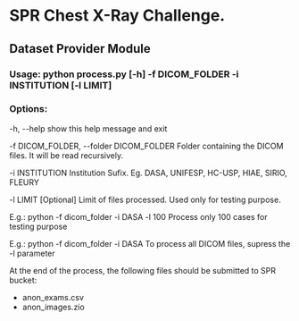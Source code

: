 # SPR Chest X-Ray Challenge. 
## Dataset Provider Module

### Usage: python process.py [-h] -f DICOM_FOLDER -i INSTITUTION [-l LIMIT]

### Options:

-h, --help            show this help message and exit

-f DICOM_FOLDER, --folder DICOM_FOLDER
                        Folder containing the DICOM files. It will be read
                        recursively.

-i INSTITUTION        Institution Sufix. Eg. DASA, UNIFESP, HC-USP, HIAE,
                        SIRIO, FLEURY

-l LIMIT              [Optional] Limit of files processed. Used only for testing
                        purpose.

E.g.: python -f dicom_folder -i DASA -l 100
      Process only 100 cases for testing purpose
      
      
E.g.: python -f dicom_folder -i DASA 
      To process all DICOM files, supress the -l parameter
      
      
At the end of the process, the following files should be submitted to SPR bucket:
- anon_exams.csv
- anon_images.zio
